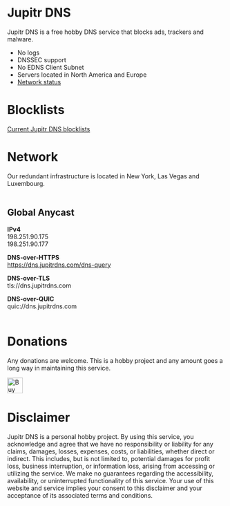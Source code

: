 
# Jupitr DNS

Jupitr DNS is a free hobby DNS service that blocks ads, trackers and malware.

- No logs
- DNSSEC support
- No EDNS Client Subnet
- Servers located in North America and Europe
- [Network status](https://stats.uptimerobot.com/6ppBEFVo95)

# Blocklists

[Current Jupitr DNS blocklists](https://raw.githubusercontent.com/BastCo/JupitrDNS/main/blocklists.txt)


# Network

Our redundant infrastructure is located in New York, Las Vegas and Luxembourg. 
<br />
<br />
## Global Anycast

**IPv4**
<br />198.251.90.175
<br />198.251.90.177

**DNS-over-HTTPS**
<br />https://dns.jupitrdns.com/dns-query

**DNS-over-TLS**
<br />tls://dns.jupitrdns.com

**DNS-over-QUIC**
<br />quic://dns.jupitrdns.com
<br />
<br />

# Donations

Any donations are welcome.  This is a hobby project and any amount goes a long way in maintaining this service.

<a href='https://ko-fi.com/Y8Y6NRJF4' target='_blank'><img height='36' style='border:0px;height:36px;' src='https://storage.ko-fi.com/cdn/kofi2.png?v=3' border='0' alt='Buy Me a Coffee at ko-fi.com' /></a>

# Disclaimer

Jupitr DNS is a personal hobby project. By using this service, you acknowledge and agree that we have no responsibility or liability for any claims, damages, losses, expenses, costs, or liabilities, whether direct or indirect. This includes, but is not limited to, potential damages for profit loss, business interruption, or information loss, arising from accessing or utilizing the service. We make no guarantees regarding the accessibility, availability, or uninterrupted functionality of this service. Your use of this website and service implies your consent to this disclaimer and your acceptance of its associated terms and conditions.
